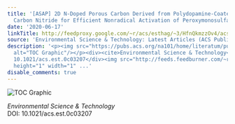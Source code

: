 ```yaml
---
title: '[ASAP] 2D N-Doped Porous Carbon Derived from Polydopamine-Coated Graphitic
  Carbon Nitride for Efficient Nonradical Activation of Peroxymonosulfate'
date: '2020-06-17'
linkTitle: http://feedproxy.google.com/~r/acs/esthag/~3/HfnQkmzzOv4/acs.est.0c03207
source: 'Environmental Science & Technology: Latest Articles (ACS Publications)'
description: '<p><img src="https://pubs.acs.org/na101/home/literatum/publisher/achs/journals/content/esthag/0/esthag.ahead-of-print/acs.est.0c03207/20200617/images/medium/es0c03207_0006.gif"
  alt="TOC Graphic"/></p><div><cite>Environmental Science & Technology</cite></div><div>DOI:
  10.1021/acs.est.0c03207</div><img src="http://feeds.feedburner.com/~r/acs/esthag/~4/HfnQkmzzOv4"
  height="1" width="1" ...'
disable_comments: true
---
```

<p><img src="https://pubs.acs.org/na101/home/literatum/publisher/achs/journals/content/esthag/0/esthag.ahead-of-print/acs.est.0c03207/20200617/images/medium/es0c03207_0006.gif" alt="TOC Graphic"/></p><div><cite>Environmental Science & Technology</cite></div><div>DOI: 10.1021/acs.est.0c03207</div><img src="http://feeds.feedburner.com/~r/acs/esthag/~4/HfnQkmzzOv4" height="1" width="1" ...